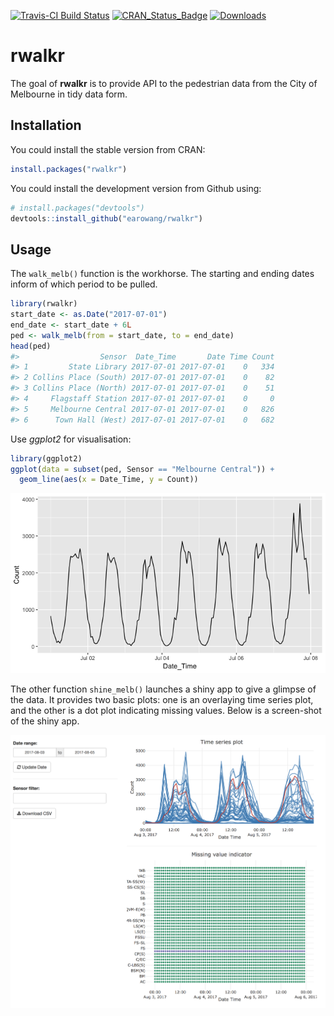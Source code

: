 <!-- README.md is generated from README.Rmd. Please edit that file -->
[![Travis-CI Build Status](https://travis-ci.org/earowang/rwalkr.svg?branch=master)](https://travis-ci.org/earowang/rwalkr) [![CRAN\_Status\_Badge](http://www.r-pkg.org/badges/version/rwalkr)](https://cran.r-project.org/package=rwalkr) [![Downloads](http://cranlogs.r-pkg.org/badges/rwalkr?color=brightgreen)](https://cran.r-project.org/package=rwalkr)

rwalkr
======

The goal of **rwalkr** is to provide API to the pedestrian data from the City of Melbourne in tidy data form.

Installation
------------

You could install the stable version from CRAN:

``` r
install.packages("rwalkr")
```

You could install the development version from Github using:

``` r
# install.packages("devtools")
devtools::install_github("earowang/rwalkr")
```

Usage
-----

The `walk_melb()` function is the workhorse. The starting and ending dates inform of which period to be pulled.

``` r
library(rwalkr)
start_date <- as.Date("2017-07-01")
end_date <- start_date + 6L
ped <- walk_melb(from = start_date, to = end_date)
head(ped)
#>                  Sensor  Date_Time       Date Time Count
#> 1         State Library 2017-07-01 2017-07-01    0   334
#> 2 Collins Place (South) 2017-07-01 2017-07-01    0    82
#> 3 Collins Place (North) 2017-07-01 2017-07-01    0    51
#> 4     Flagstaff Station 2017-07-01 2017-07-01    0     0
#> 5     Melbourne Central 2017-07-01 2017-07-01    0   826
#> 6      Town Hall (West) 2017-07-01 2017-07-01    0   682
```

Use *ggplot2* for visualisation:

``` r
library(ggplot2)
ggplot(data = subset(ped, Sensor == "Melbourne Central")) +
  geom_line(aes(x = Date_Time, y = Count))
```

![](man/figure/plot-1.png)

The other function `shine_melb()` launches a shiny app to give a glimpse of the data. It provides two basic plots: one is an overlaying time series plot, and the other is a dot plot indicating missing values. Below is a screen-shot of the shiny app.

![](man/figure/shiny.png)

